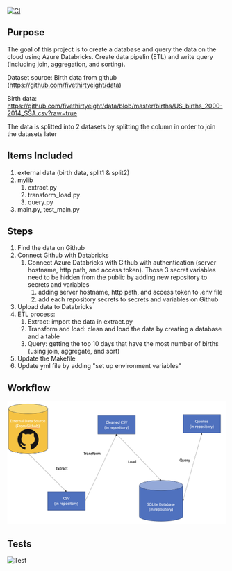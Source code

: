 [![CI](https://github.com/nogibjj/mini_project6_xueqing_wu/actions/workflows/cicd.yml/badge.svg)](https://github.com/nogibjj/mini_project6_xueqing_wu/actions/workflows/cicd.yml)

## Purpose
The goal of this project is to create a database and query the data on the cloud using Azure Databricks. Create data pipelin (ETL) and write query (including join, aggregation, and sorting).

Dataset source: Birth data from github (https://github.com/fivethirtyeight/data)

Birth data: https://github.com/fivethirtyeight/data/blob/master/births/US_births_2000-2014_SSA.csv?raw=true

The data is splitted into 2 datasets by splitting the column in order to join the datasets later

## Items Included
1. external data (birth data, split1 & split2)
1. mylib
    1. extract.py
    1. transform_load.py
    1. query.py
1. main.py, test_main.py

## Steps
1. Find the data on Github
1. Connect Github with Databricks
    1. Connect Azure Databricks with Github with authentication (server hostname, http path, and access token). Those 3 secret variables need to be hidden from the public by adding new repository to secrets and variables
        1. adding server hostname, http path, and access token to .env file
        1. add each repository secrets to secrets and variables on Github
1. Upload data to Databricks
1. ETL process:
    1. Extract: import the data in extract.py 
    1. Transform and load: clean and load the data by creating a database and a table
    1. Query: getting the top 10 days that have the most number of births (using join, aggregate, and sort)
1. Update the Makefile 
1. Update yml file by adding "set up environment variables"

## Workflow
![Workflow](Graphs/Workflow.png)

## Tests
<img width="952" alt="Test" src="https://github.com/nogibjj/mini_project6_xueqing_wu/assets/47194238/13d3dfc8-a0ca-4540-afef-cfa7f1207bee">

